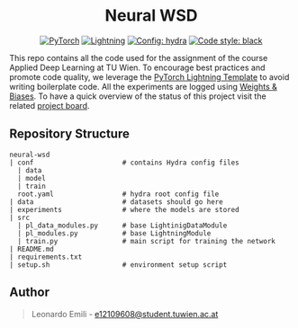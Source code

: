 <h1 align="center">
  Neural WSD
</h1>

<p align="center">
  <a href="https://pytorch.org/get-started/locally/"><img alt="PyTorch" src="https://img.shields.io/badge/PyTorch-orange?style=for-the-badge&logo=pytorch"></a>
  <a href="https://pytorchlightning.ai/"><img alt="Lightning" src="https://img.shields.io/badge/-Lightning-blueviolet?style=for-the-badge"></a>
  <a href="https://hydra.cc/"><img alt="Config: hydra" src="https://img.shields.io/badge/config-hydra-blue?style=for-the-badge"></a>
  <a href="https://black.readthedocs.io/en/stable/"><img alt="Code style: black" src="https://img.shields.io/badge/code%20style-black-black.svg?style=for-the-badge"></a>
</p>

This repo contains all the code used for the assignment of the course Applied Deep Learning at TU Wien. To encourage best practices and promote code quality, we leverage the [PyTorch Lightning Template](https://github.com/edobobo/p-lightning-template) to avoid writing boilerplate code. All the experiments are logged using [Weights & Biases](https://wandb.ai/site). To have a quick overview of the status of this project visit the related [project board](https://github.com/LeonardoEmili/neural-wsd/projects/1).

## Repository Structure
```
neural-wsd
| conf                      # contains Hydra config files
  | data
  | model
  | train
  root.yaml                 # hydra root config file
| data                      # datasets should go here
| experiments               # where the models are stored
| src
  | pl_data_modules.py      # base LightinigDataModule
  | pl_modules.py           # base LightningModule
  | train.py                # main script for training the network
| README.md
| requirements.txt
| setup.sh                  # environment setup script 
```

## Author
> Leonardo Emili - e12109608@student.tuwien.ac.at
